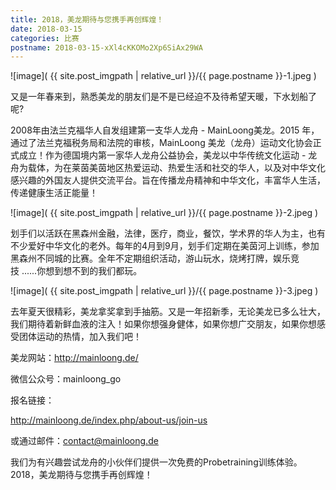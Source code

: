 ```yaml
---
title: 2018，美龙期待与您携手再创辉煌！
date: 2018-03-15
categories: 比赛
postname: 2018-03-15-xXl4cKKOMo2Xp6SiAx29WA
---
```


![image]( {{ site.post_imgpath | relative_url }}/{{ page.postname }}-1.jpeg )

又是一年春来到，熟悉美龙的朋友们是不是已经迫不及待希望天暖，下水划船了呢?

2008年由法兰克福华人自发组建第一支华人龙舟 - MainLoong美龙。2015 年，通过了法兰克福税务局和法院的审核，MainLoong 美龙（龙舟）运动文化协会正式成立！作为德国境内第一家华人龙舟公益协会，美龙以中华传统文化运动 - 龙舟为载体，为在莱茵美茵地区热爱运动、热爱生活和社交的华人，以及对中华文化感兴趣的外国友人提供交流平台。旨在传播龙舟精神和中华文化，丰富华人生活，传递健康生活正能量！

![image]( {{ site.post_imgpath | relative_url }}/{{ page.postname }}-2.jpeg )

划手们以活跃在黑森州金融，法律，医疗，商业，餐饮，学术界的华人为主，也有不少爱好中华文化的老外。每年的4月到9月，划手们定期在美茵河上训练，参加黑森州不同城的比赛。全年不定期组织活动，游山玩水，烧烤打牌，娱乐竞技 ......你想到想不到的我们都玩。

![image]( {{ site.post_imgpath | relative_url }}/{{ page.postname }}-3.jpeg )

去年夏天很精彩，美龙拿奖拿到手抽筋。又是一年招新季，无论美龙已多么壮大，我们期待着新鲜血液的注入！如果你想强身健体，如果你想广交朋友，如果你想感受团体运动的热情，加入我们吧！

美龙网站：http://mainloong.de/

微信公众号：mainloong_go

报名链接：

http://mainloong.de/index.php/about-us/join-us

或通过邮件：contact@mainloong.de

我们为有兴趣尝试龙舟的小伙伴们提供一次免费的Probetraining训练体验。2018，美龙期待与您携手再创辉煌！